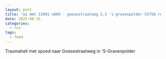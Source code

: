 ```yaml
---
layout: post
title: "a1 mmt 13991 n669 - goesestraatweg 2,3 's-gravenpolder 55758 regio 19"
date: 2025-06-15
categories: 
  - rss
tags: 
  - feed
---
```


Traumaheli met spoed naar Goesestraatweg in 'S-Gravenpolder
